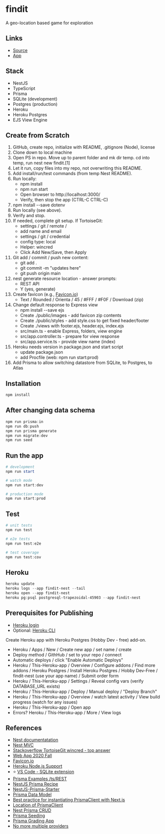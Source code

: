 # findit
A geo-location based game for exploration

## Links

- [Source](https://github.com/denisecase/findit)
- [App](https://findit-nest.herokuapp.com/)

## Stack

- NestJS
- TypeScript
- Prisma 
- SQLite (development)
- Postgres (production)
- Heroku
- Heroku Postgres
- EJS View Engine

## Create from Scratch

1. GitHub, create repo, initialize with README, .gitignore (Node), license
2. Clone down to local machine
3. Open PS in repo. Move up to parent folder and mk dir temp. cd into temp, run nest new findit.[1]
4. Let it run, copy files into my repo, not overwriting this README.
5. Add install/run/test commands (from temp Nest README). 
6. Run locally: 
    - npm install
    - npm run start
    - Open browser to http://localhost:3000/
    - Verify, then stop the app (CTRL-C CTRL-C)
9. npm install --save dotenv 
10. Run locally (see above).
11. Verify and stop.
12. If needed, complete git setup. If TortoiseGit:
    - settings / git / remote / 
    - add name and email
    - settings / git / credential
    - config type: local
    - Helper: wincred
    - Click Add New/Save, then Apply
13. Git add / commit / push new content:
    - git add .
    - git commit -m "updates here"
    - git push origin main
14. nest generate resource location - answer prompts:
    - REST API
    - Y (yes, generate)
15. Create favicon (e.g., [Favicon.io](https://favicon.io/))
    - Text / Rounded / Orienta / 45 / #FFF / #F0F / Download (zip)
16. Change default response to Express view
    - npm install --save ejs
    - Create ./public/images - add favicon zip contents 
    - Create ./public/styles - add style.css to get fixed header/footer
    - Create ./views with footer.ejs, header.ejs, index.ejs
    - src/main.ts - enable Express, folders, view engine
    - src/app.controller.ts - prepare for view response
    - src/app.service.ts - provide view name (index)
18. Heroku needs version in package.json and start script
    - update package.json 
    - add Procfile (web: npm run start:prod)
19. Add Prisma to allow switching datastore from SQLite, to Postgres, to Atlas

## Installation

```Powershell
npm install
```

## After changing data schema

```Powershell
npm run prisma:in
npm run db:push
npm run prisma generate
npm run migrate:dev
npm run seed
```

## Run the app

```Powershell
# development
npm run start

# watch mode
npm run start:dev

# production mode
npm run start:prod
```

## Test

```Powershell
# unit tests
npm run test

# e2e tests
npm run test:e2e

# test coverage
npm run test:cov
```

## Heroku

```PowerShell
heroku update
heroku logs --app findit-nest --tail
heroku open --app findit-nest
heroku pg:psql postgresql-trapezoidal-45903 --app findit-nest
```

## Prerequisites for Publishing

- [Heroku login](https://id.heroku.com/login)
- Optional: [Heroku CLI](https://devcenter.heroku.com/articles/getting-started-with-nodejs#set-up)

Create Heroku app with Heroku Postgres (Hobby Dev - free) add-on.

- Heroku / Apps / New / Create new app / set name / create
- Deploy method / GithHub / set to your repo / connect
- Automatic deploys / click "Enable Automatic Deploys"
- Heroku / This-Heroku-app / Overview / Configure addons / Find more addons / Heroku Postgres / Install Heroku Postgres / Hobby Dev-Free / findit-nest (use your app name) / Submit order form
- Heroku / This-Heroku-app / Settings / Reveal config vars (verify  DATABASE_URL exists)
- Heroku / This-Heroku-app / Deploy / Manual deploy / "Deploy Branch"
- Heroku / This-Heroku-app / Overview / watch latest activity / View build progress (watch for any issues)
- Heroku / This-Heroku-app / Open app 
- Errors? Heroku / This-Heroku-app / More / View logs

## References

- [Nest documentatation](https://docs.nestjs.com/)
- [Nest MVC](https://docs.nestjs.com/techniques/mvc)
- [Stackoverflow TortoiseGit wincred - top answer](https://stackoverflow.com/questions/14000173/tortoisegit-save-user-authentication-credentials)
- [Web App 2020 Fall](https://github.com/denisecase/findit)
- [Favicon.io](https://favicon.io/)
- [Heroku Node.js Support](https://devcenter.heroku.com/articles/nodejs-support)
- ⭐ [VS Code - SQLite extension](https://marketplace.visualstudio.com/items?itemName=alexcvzz.vscode-sqlite)
- [Prisma Examples /ts/REST](https://github.com/prisma/prisma-examples)
- [NestJS Prisma Recipe](https://docs.nestjs.com/recipes/prisma)
- [NestJS-Prisma-Starter](https://github.com/fivethree-team/nestjs-prisma-starter)
- [Prisma Data Model](https://www.prisma.io/docs/concepts/components/prisma-schema/data-model)
- [Best practice for instantiating PrismaClient with Next.js](https://www.prisma.io/docs/support/help-articles/nextjs-prisma-client-dev-practices)
- [Location of PrismaClient](https://www.prisma.io/docs/concepts/components/prisma-client/working-with-prismaclient/generating-prisma-client)
- [Nest Prisma CRUD](https://github.com/johannesschobel/nest-prisma-crud)
- [Prisma Seeding](https://www.prisma.io/docs/guides/application-lifecycle/seed-database)
- [Prisma Grading App](https://github.com/2color/real-world-grading-app)
- [No more multiple providers](https://github.com/prisma/prisma/issues/3834)
